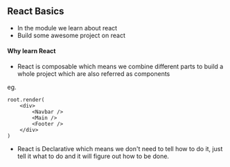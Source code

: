 ## React Basics

- In the module we learn about react
- Build some awesome project on react

#### Why learn React

- React is composable which means we combine different parts to build a whole project which are also referred as components

eg. 
```
root.render(
    <div>
        <Navbar />
        <Main />
        <Footer />
    </div>
)
```

- React is Declarative which means we don't need to tell how to do it, just tell it what to do and it will figure out how to be done.
